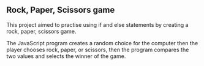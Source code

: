 Rock, Paper, Scissors game
--------------------------
This project aimed to practise using if and else statements by creating a rock, paper, scissors game.


The JavaScript program creates a random choice for the computer then the player chooses rock, paper, or scissors, then the program compares the two values and selects the winner of the game.  
